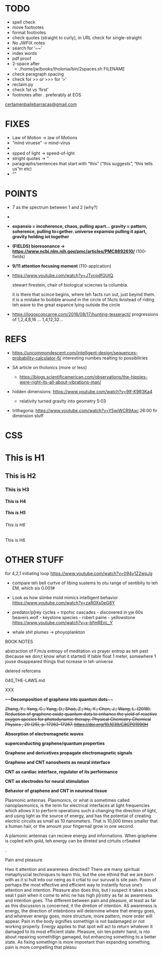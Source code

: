 # TODO

- spell check
- move footnotes
- format footnotes
- check quotes (straight to curly), in URL check for single-straight
- No JWFIX notes
- search for ‘~~’
- index words
- pdf proof
- 2-space after 
  - /home/jw/books/tholonia/bin/2spaces.sh FILENAME
- check paragraph spacing
- check for >> or >>> for ‘>’
- reclaim.py
- check 1st vs ‘first’
- footnotes after . preferably at EOS

certamenbailebarracas@gmail.com









# FIXES

- Law of Motion -> law of Motions 
- “mind viruese” -> mind-virus
- 
- spped of light -> speed-of-lght
- stright quotes -> ”
- paragraphs/sentences that start with “this” (“this suggests”, “this tells us”m etc)
- “”

# POINTS

- 7 as the spectrum between 1 and 2 (why?)
- 
- **expansio = incoherence, chaos, pulling apart… gravity = pattern, soherence, pulling to=gether.  universe expamsio pulling it apart, gravity holding iot together**
- **(FIELDS) bioresonance -> https://www.ncbi.nlm.nih.gov/pmc/articles/PMC8892610/** (100-fields)
- **9/11 attention focusing moment** (110-applcation)
- https://www.youtube.com/watch?v=JTvcpdfGUtQ

  stewart firestein, chair of biological sciecnes ta columbia.  

  it is there that scince begins, where teh facts run out, just beyind them.  it is a mistake to boibble around in the circle of fActs iknstead of riding teh wave to the great expance lying outside the circle

- https://logosconcarne.com/2016/08/17/hunting-tesseracti/  progressions of 1,2,4,8,16 … 1,4,12,32…  

# REFS

- https://uncommondescent.com/intelligent-design/sequences-probability-calculator-6/  interesting numbes realting to possibiliries

- SA article on tholonics (more or less)
  - https://blogs.scientificamerican.com/observations/the-hippies-were-right-its-all-about-vibrations-man/
- hidden dimensions: https://www.youtube.com/watch?v=9If-K9R3Ka4
  - relativity turned gravity into geometry 5:03
- trithagoria: https://www.youtube.com/watch?v=Y5wiWCR9Axc
  26:00 fir dimension stuff







# CSS

# This is H1
## This is H2
### This is H3
#### This is H4
##### This is H5
###### This is H6

This is H6






# OTHER STUFF





for 4,2,1 initiating loop
https://www.youtube.com/watch?v=094y1Z2wpJg

- compare teh bell curtve of libing sustems to otu range of sentibity to teh EM, which sis 0.001#

- Look as how slimke mold mimics intelligent behavior
  https://www.youtube.com/watch?v=zaR0Xs0eG8Y

- predator/p[rey cycles = trpohic cascades - discovered in yje 60s
  beavers.wolf - keystone species - robert paine - yellowstone
  https://www.youtube.com/watch?v=x-bfmREnL_Y

- whale shit plumes -> phoyoplankton


BOOK NOTES

abstraction of F/m/a
entropy of meditation vs prayer
entrop as teh past (because we don;t know what it started)
if table float 1 meter, somewhere 1 jouse disappeared
things that ncrease in teh universe



delered refercens



040_THE-LAWS.md

[^14]: Styer, D.  (2019).  **Entropy as Disorder: History of a Misconception**.  *The Physics Teacher,* *57*(7), 454-458.  doi:10.1119/1.5126822

[^18]: Bodei, R., & Doebler, G.  W.  (2018).  **Geometry of the passions: Fear, hope, happiness: Philosophy and political use**.  Toronto: University of Toronto Press.



XXX



[^341]: The interactive models based on these number are located at https://www.math3d.org/avUZTBtMU



**~~Decomposition of graphene into quantum dots**~~

~~Zhang, Y.; Yang, C.; Yang, D.; Shao, Z.; Hu, Y.; Chen, J.; Wang, L. (2018). Reduction of graphene oxide quantum dots to enhance the yield of reactive oxygen species for photodynamic therapy. Physical Chemistry Chemical Physics ,  20 (25), p. 17262-17267. https://doi.org/10.1039/C8CP01990H~~



**Absorption of electromagnetic waves**

[^350]:Pan, K.; Leng, T.; Song, J.; Ji, C.; Zhang, J.; Li, J.; Hu, Z. (2020). Controlled reduction of graphene oxide laminate and its applications for ultra-wideband microwave absorption. Carbon ,  160 , p. 307-316. https://doi.org/10.1016/j.carbon.2019.12.062



**superconducting graphene/quantum properties**

[^349]: Abbasi, E.; Akbarzadeh, A.; Kouhi, M.; Milani, M. (2016). Graphene: synthesis, bio-applications, and properties. Artificial cells, nanomedicine, and biotechnology ,  44 (1), p. 150-156. https://doi.org/10.3109/21691401.2014.927880



**Graphene and derivatives propagate electromagnetic signals**

[^351]:Akyildiz, IF; Jornet, JM; Pierobon, M. (2010). Propagation models for nanocommunication networks. In: Proceedings of the Fourth European Conference on Antennas and Propagation (pp. 1-5). IEEE. https://ieeexplore.ieee.org/abstract/document/5505714

**Graphene and CNT nanosheets as neural interface**

[^352]:Yin, P.; Liu, Y.; Xiao, L.; Zhang, C. (2021). Advanced Metallic and Polymeric Coatings for Neural Interfacing: Structures, Properties and Tissue Responses. *Polymers* , *13* (16), 2834. https://doi.org/10.3390/polym13162834



**CNT as cardiac interface, regulator of its performance**

[^353]:Martinelli, V.; Cellot, G.; Fabbro, A.; Bosi, S.; Mestroni, L.; Ballerini, L. (2013). Improving cardiac myocytes performance by carbon nanotubes platforms. *Frontiers in physiology* , *4* , 239. https://doi.org/10.3389/fphys.2013.00239

**CNT as electrodes for neural stimulation**

[^354]:Bareket-Keren, L.; Hanein, Y. (2013). Carbon nanotube-based multi electrode arrays for neuronal interfacing: progress and prospects. *Frontiers in neural circuits* , *6* , 122. https://doi.org/10.3389/fncir.2012.00122

**Behavior of graphene and CNT in neuronal tissue**

[^355]:Rauti, R.; Musto, M.; Bosi, S.; Prato, M.; Ballerini, L. (2019). Properties and behavior of carbon nanomaterials when interfacing neuronal cells: How far have we come?. *Carbon* , *143* , p. 430-446. https://doi.org/10.1016/j.carbon.2018.11.026

Plasmonic antennas.  Plasmonics, or what is sometimes called nanoplasmonics,  is the term for electrical interfaces at light frequencies which allows it to perform operations such a changing the direction of light, and using light as the source of energy, and has the potential of creating electric circuits as small as 10 nanometers.  That is 10,000 times smaller that a human hair, or the amount your fingernail grow in one second.  



A plamonic antennas can recieve energy and informations.  When graphene is copled with gold, teh energy can be direted and cirtuits cr5eated

.

Pain amd pleasure

Hwo it attention and awareness directied?  There are many spiritual metaphyscial techniques to learn this, but the one ethind that we are born with as it si hult into our neing as it crtial to our suruval is sile pain.  Paion of perhaps the most effective and efficient way to instantly focus one’s attention and intention.  Pleasure also does this, but I suspect it takes a back seat t pain when it come to whic ne has high p[riotry as far as awareness and intention goes.  The different between pain and pleasure, at least as far as this discussion is concerned, it the diretion of intention.  AS awareness is energy, the direction of intebntions will deternime where that energy goes, and wherever energy goes, more structure, more pattern, more order will appear.  Pain in the body signifies somethign is not badamaged or not working properly.  Energy applies to that spot will act to return whatever it damaged to its most efficient state.  Pleasure, oin ten potehr hand, is nto about repairing someth8ign gamaged, but enhancing something to a better state.  As fixing somethign is more impoetant than expanding something, pain is more compelling that pleasu



